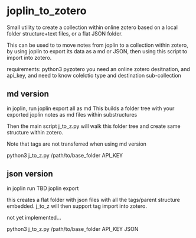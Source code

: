 # joplin_to_zotero
Small utility to create a collection within online zotero based on
a local folder structure+text files, or a flat JSON folder.

This can be used to to move notes from joplin to a collection within zotero,
by using joplin to export its data as a md or JSON, then using this script
to import into zotero.

requirements:
python3
pyzotero
you need an online zotero desitnation, and api_key, and need to know colelctio type
and destination sub-collection

## md version
in joplin, run 
    joplin export all as md
This builds a folder tree with your exported joplin notes as md files within substructures

Then the main script j_to_z.py will walk this folder tree and create same structure within zotero.

Note that tags are not transferred when using md version

python3 j_to_z.py /path/to/base_folder API_KEY

## json version
in joplin run 
    TBD joplin export

this creates a flat folder with json files with all the tags/parent structure embedded.
j_to_z will then support tag import into zotero.

not yet implemented...

python3 j_to_z.py /path/to/base_folder API_KEY JSON

